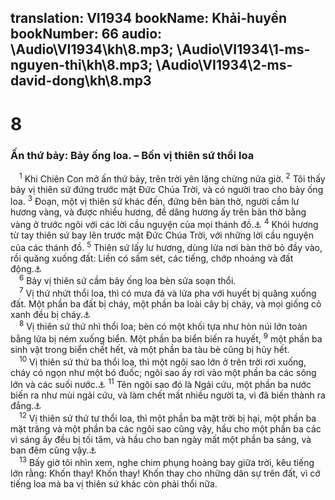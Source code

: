 translation: VI1934
bookName: Khải-huyền 
bookNumber: 66
audio: \Audio\VI1934\kh\8.mp3; \Audio\VI1934\1-ms-nguyen-thi\kh\8.mp3; \Audio\VI1934\2-ms-david-dong\kh\8.mp3
-------

<div class="title"><h1>8</h1><h3>Ấn thứ bảy: Bảy ống loa. – Bốn vị thiên sứ thổi loa</h3></div>
<span class="verse kh_8_1"> <sup>1</sup> Khi Chiên Con mở ấn thứ bảy, trên trời yên lặng chừng nửa giờ. </span>
<span class="verse kh_8_2"><sup>2</sup> Tôi thấy bảy vị thiên sứ đứng trước mặt Đức Chúa Trời, và có người trao cho bảy ống loa. </span>
<span class="verse kh_8_3"><sup>3</sup> Đoạn, một vị thiên sứ khác đến, đứng bên bàn thờ, người cầm lư hương vàng, và được nhiều hương, để dâng hương ấy trên bàn thờ bằng vàng ở trước ngôi với các lời cầu nguyện của mọi thánh đồ.<a data-toggle="tooltip" data-placement="bottom" title="Am 9:1; Xu 30:1,3">⚓</a></span>
<span class="verse kh_8_4"><sup>4</sup> Khói hương từ tay thiên sứ bay lên trước mặt Đức Chúa Trời, với những lời cầu nguyện của các thánh đồ. </span>
<span class="verse kh_8_5"><sup>5</sup> Thiên sứ lấy lư hương, dùng lửa nơi bàn thờ bỏ đầy vào, rồi quăng xuống đất: Liền có sấm sét, các tiếng, chớp nhoáng và đất động.<a data-toggle="tooltip" data-placement="bottom" title="Le 16:12; Exe 10:2; Xu 19:16; Kh 11:19; 16:18">⚓</a><br/></span>
<span class="verse kh_8_6"> <sup>6</sup> Bảy vị thiên sứ cầm bảy ống loa bèn sửa soạn thổi. <br/></span>
<span class="verse kh_8_7"> <sup>7</sup> Vị thứ nhứt thổi loa, thì có mưa đá và lửa pha với huyết bị quăng xuống đất. Một phần ba đất bị cháy, một phần ba loài cây bị cháy, và mọi giống cỏ xanh đều bị cháy.<a data-toggle="tooltip" data-placement="bottom" title="Xu 9:23-25; Exe 38:22">⚓</a><br/></span>
<span class="verse kh_8_8"> <sup>8</sup> Vị thiên sứ thứ nhì thổi loa; bèn có một khối tựa như hòn núi lớn toàn bằng lửa bị ném xuống biển. Một phần ba biển biến ra huyết, </span>
<span class="verse kh_8_9"><sup>9</sup> một phần ba sinh vật trong biển chết hết, và một phần ba tàu bè cũng bị hủy hết. <br/></span>
<span class="verse kh_8_10"> <sup>10</sup> Vị thiên sứ thứ ba thổi loa, thì một ngôi sao lớn ở trên trời rơi xuống, cháy có ngọn như một bó đuốc; ngôi sao ấy rơi vào một phần ba các sông lớn và các suối nước.<a data-toggle="tooltip" data-placement="bottom" title="Es 14:12">⚓</a></span>
<span class="verse kh_8_11"><sup>11</sup> Tên ngôi sao đó là Ngải cứu, một phần ba nước biến ra như mùi ngải cứu, và làm chết mất nhiều người ta, vì đã biến thành ra đắng.<a data-toggle="tooltip" data-placement="bottom" title="Gie 9:15">⚓</a><br/></span>
<span class="verse kh_8_12"> <sup>12</sup> Vị thiên sứ thứ tư thổi loa, thì một phần ba mặt trời bị hại, một phần ba mặt trăng và một phần ba các ngôi sao cũng vậy, hầu cho một phần ba các vì sáng ấy đều bị tối tăm, và hầu cho ban ngày mất một phần ba sáng, và ban đêm cũng vậy.<a data-toggle="tooltip" data-placement="bottom" title="Es 13:10; Exe 32:7; Gio 2:10,31; 3:15">⚓</a><br/></span>
<span class="verse kh_8_13"> <sup>13</sup> Bấy giờ tôi nhìn xem, nghe chim phụng hoàng bay giữa trời, kêu tiếng lớn rằng: Khốn thay! Khốn thay! Khốn thay cho những dân sự trên đất, vì cớ tiếng loa mà ba vị thiên sứ khác còn phải thổi nữa. <br/></span>

